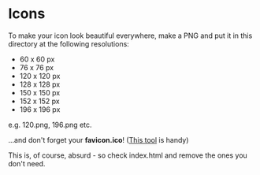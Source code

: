 # Icons

To make your icon look beautiful everywhere, make a PNG and put it in this directory at the following resolutions:

* 60 x 60 px
* 76 x 76 px
* 120 x 120 px
* 128 x 128 px
* 150 x 150 px
* 152 x 152 px
* 196 x 196 px

e.g. 120.png, 196.png etc.

...and don't forget your **favicon.ico**! ([This tool](http://www.convertico.com/) is handy)

This is, of course, absurd - so check index.html and remove the ones you don't need.
